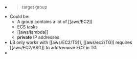 - > target group
- Could be:
	- A group contains a lot of [[aws/EC2]]
	- ECS tasks
	- [[aws/lambda]]
	- **private** IP addresses
- LB only works with [[aws/EC2/TG]], [[aws/ec2/TG]] requires [[aws/EC2/ASG]] to add/remove EC2 in TG
-